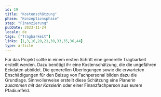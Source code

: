 ```yaml
---
id: 19
title: "Kostenschätzung"
phase: "Konzeptionsphase"
step: "Finanzierung"
pubDate: 2023-11-24
locale: de
tags: ["Tragbarkeit"]
links: [1,3,16,20,21,30,33,35,36,44]
type: article
---
```


Für das Projekt sollte in einem ersten Schritt eine generelle Tragbarkeit erstellt werden. Dazu benötigt ihr eine Kostenschätzung, die die ungefähren Eckdaten abbildet. Die generellen Überlegungen sowie die erwarteten Enschädigungen für den Beizug von Fachpersonal bilden dazu die Grundlage. Sinnvollerweise erstellt diese Schätzung eine Planer*in zusammen mit der Kassier*in oder einer Finanzfachperson aus eurem Pfadiumfeld. 
